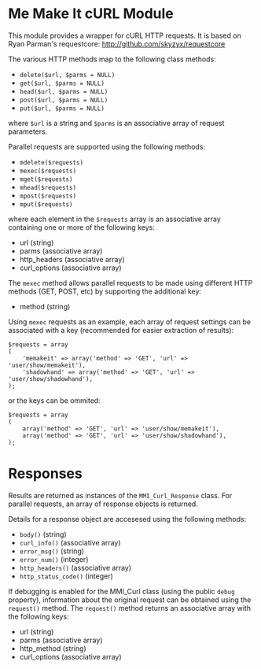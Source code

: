 # Me Make It cURL Module

This module provides a wrapper for cURL HTTP requests.  It is based on
Ryan Parman's requestcore: <http://github.com/skyzyx/requestcore>

The various HTTP methods map to the following class methods:

* `delete($url, $parms = NULL)`
* `get($url, $parms = NULL)`
* `head($url, $parms = NULL)`
* `post($url, $parms = NULL)`
* `put($url, $parms = NULL)`

where `$url` is a string and `$parms` is an associative array of request parameters.

Parallel requests are supported using the following methods:

* `mdelete($requests)`
* `mexec($requests)`
* `mget($requests)`
* `mhead($requests)`
* `mpost($requests)`
* `mput($requests)`

where each element in the `$requests` array is an associative array containing
one or more of the following keys:

* url (string)
* parms (associative array)
* http_headers (associative array)
* curl_options (associative array)

The `mexec` method allows parallel requests to be made using different HTTP
methods (GET, POST, etc) by supporting the additional key:

* method (string)

Using `mexec` requests as an example, each array of request settings can be
associated with a key (recommended for easier extraction of results):

	$requests = array
	(
		'memakeit' => array('method' => 'GET', 'url' => 'user/show/memakeit'),
		'shadowhand' => array('method' => 'GET', 'url' => 'user/show/shadowhand'),
	);

or the keys can be ommited:

	$requests = array
	(
		array('method' => 'GET', 'url' => 'user/show/memakeit'),
		array('method' => 'GET', 'url' => 'user/show/shadowhand'),
	);


# Responses
Results are returned as instances of the `MMI_Curl_Response` class.  For parallel
requests, an array of response objects is returned.

Details for a response object are accesesed using the following methods:

* `body()` (string)
* `curl_info()` (associative array)
* `error_msg()` (string)
* `error_num()` (integer)
* `http_headers()` (associative array)
* `http_status_code()` (integer)

If debugging is enabled for the MMI_Curl class (using the public `debug` property),
information about the original request can be obtained using the `request()` method.
The `request()` method returns an associative array with the following keys:

* url (string)
* parms (associative array)
* http_method (string)
* curl_options (associative array)
